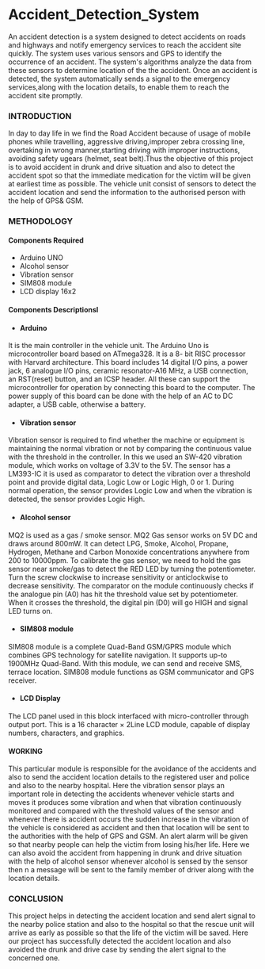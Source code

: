 # Accident_Detection_System

An accident detection  is a system designed to detect accidents on roads and highways and notify emergency services to reach the accident site quickly. The system uses various sensors and GPS to identify the occurrence of an accident. The system's algorithms analyze the data from these sensors to determine location of the the accident. Once an accident is detected, the system automatically sends a signal to the emergency services,along with the location details, to enable them to reach the accident site promptly.

### INTRODUCTION 
In day to day life in we find the Road Accident because of usage of mobile phones while travelling, aggressive driving,improper zebra crossing line, overtaking in wrong manner,starting driving with improper instructions, avoiding safety ugears (helmet, seat belt).Thus the objective of this project is to avoid accident in drunk and drive situation and also to detect the accident spot so that the immediate medication for the victim will be given at earliest time as possible. The vehicle unit consist of sensors to detect the accident location and send the information to the
authorised person with the help of GPS& GSM.


### METHODOLOGY

#### Components Required
  * Arduino UNO
  * Alcohol sensor
  * Vibration sensor
  * SIM808 module
  * LCD display 16x2

#### Components Descriptionsl

  * #### Arduino
It is the main controller in the vehicle unit. The Arduino Uno is microcontroller board based on ATmega328. It is a 8- bit RISC processor with Harvard architecture. This board includes 14 digital I/O pins, a power jack, 6 analogue I/O pins, ceramic resonator-A16 MHz, a USB connection, an RST(reset) button, and an ICSP header. All these can support the microcontroller for operation by connecting this board to the computer. The power supply of this board can be done with the help of an AC to DC adapter, a USB cable, otherwise a battery.

  * #### Vibration sensor
   
Vibration sensor is required to find whether the machine or equipment is maintaining the normal vibration or not by comparing the continuous value with the threshold in the controller. In this we used an SW-420 vibration module, which works on voltage of 3.3V to the 5V. The sensor has a LM393-IC it is used as comparator to detect the vibration over a threshold point and provide digital data, Logic Low or Logic High, 0 or 1. During normal operation, the sensor provides Logic Low and when the vibration is detected, the sensor provides Logic High.
  
  * #### Alcohol sensor
MQ2 is used as a gas / smoke sensor. MQ2 Gas sensor works on 5V DC and draws around 800mW. It can detect LPG, Smoke, Alcohol, Propane, Hydrogen, Methane and Carbon Monoxide concentrations anywhere from 200 to 10000ppm. To calibrate the gas sensor, we need to hold the gas sensor near smoke/gas to detect the RED LED by turning
the potentiometer. Turn the screw clockwise to increase sensitivity or anticlockwise to decrease sensitivity. The comparator on the module continuously checks if the analogue pin (A0) has hit the threshold value set by potentiometer. When it crosses the threshold, the digital pin (D0) will go HIGH and signal LED turns on.

  * #### SIM808 module
SIM808 module is a complete Quad-Band GSM/GPRS module which combines GPS technology for satellite navigation. It supports up-to 1900MHz Quad-Band. With this module, we can send and receive SMS, terrace location. SIM808 module functions as GSM communicator and GPS receiver.

 * #### LCD Display
The LCD panel used in this block interfaced with micro-controller through output port. This is a 16 character × 2Line LCD module, capable of display numbers, characters, and graphics.

#### WORKING

This particular module is responsible for the avoidance of the accidents and also to send the accident location details to the registered user and police and also to the nearby hospital. Here the vibration sensor plays an important role in detecting the accidents whenever vehicle starts and moves it produces some vibration and when that vibration continuously monitored and compared with the threshold values of the sensor and whenever there is accident occurs the sudden increase in the vibration of the vehicle is considered as accident and then that location will be sent to the authorities with the help of GPS and GSM. An alert alarm will be given so that nearby people can help the victim from losing his/her life. Here we can also avoid the accident from happening in drunk and drive situation with the help of alcohol sensor whenever alcohol is sensed by the sensor then  n a message will be sent to the family member of driver along with the location details.

### CONCLUSION
This project helps in detecting the accident location and send alert signal to the nearby police station and also to the hospital so that the rescue unit will arrive as early as possible so that the life of the victim will be saved. Here our project has successfully detected the accident location and also avoided the drunk and drive case by sending the alert signal to the concerned one. 

